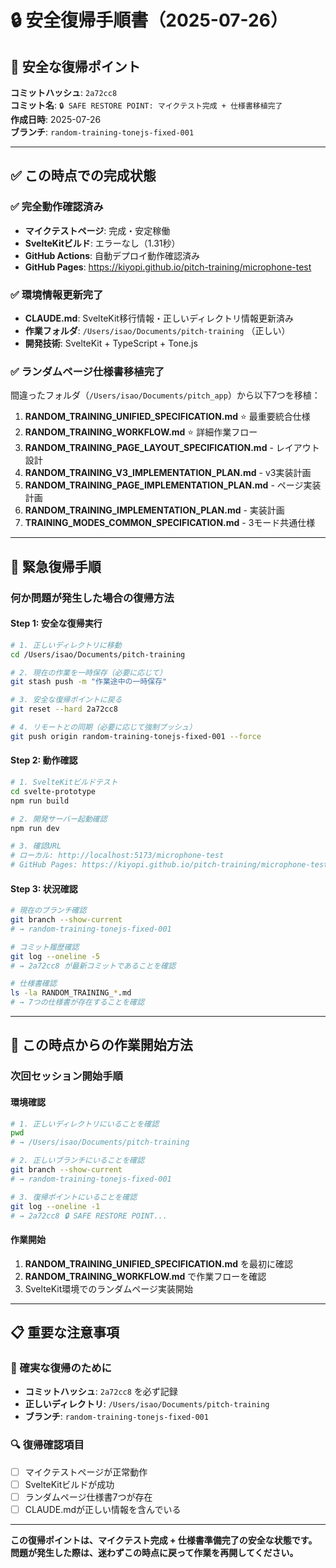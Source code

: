 # 🔒 安全復帰手順書（2025-07-26）

## 📍 **安全な復帰ポイント**

**コミットハッシュ**: `2a72cc8`  
**コミット名**: `🔒 SAFE RESTORE POINT: マイクテスト完成 + 仕様書移植完了`  
**作成日時**: 2025-07-26  
**ブランチ**: `random-training-tonejs-fixed-001`

---

## ✅ **この時点での完成状態**

### **✅ 完全動作確認済み**
- **マイクテストページ**: 完成・安定稼働
- **SvelteKitビルド**: エラーなし（1.31秒）
- **GitHub Actions**: 自動デプロイ動作確認済み
- **GitHub Pages**: https://kiyopi.github.io/pitch-training/microphone-test

### **✅ 環境情報更新完了**
- **CLAUDE.md**: SvelteKit移行情報・正しいディレクトリ情報更新済み
- **作業フォルダ**: `/Users/isao/Documents/pitch-training` （正しい）
- **開発技術**: SvelteKit + TypeScript + Tone.js

### **✅ ランダムページ仕様書移植完了**
間違ったフォルダ（`/Users/isao/Documents/pitch_app`）から以下7つを移植：

1. **RANDOM_TRAINING_UNIFIED_SPECIFICATION.md** ⭐ 最重要統合仕様
2. **RANDOM_TRAINING_WORKFLOW.md** ⭐ 詳細作業フロー
3. **RANDOM_TRAINING_PAGE_LAYOUT_SPECIFICATION.md** - レイアウト設計
4. **RANDOM_TRAINING_V3_IMPLEMENTATION_PLAN.md** - v3実装計画
5. **RANDOM_TRAINING_PAGE_IMPLEMENTATION_PLAN.md** - ページ実装計画
6. **RANDOM_TRAINING_IMPLEMENTATION_PLAN.md** - 実装計画
7. **TRAINING_MODES_COMMON_SPECIFICATION.md** - 3モード共通仕様

---

## 🚨 **緊急復帰手順**

### **何か問題が発生した場合の復帰方法**

#### **Step 1: 安全な復帰実行**
```bash
# 1. 正しいディレクトリに移動
cd /Users/isao/Documents/pitch-training

# 2. 現在の作業を一時保存（必要に応じて）
git stash push -m "作業途中の一時保存"

# 3. 安全な復帰ポイントに戻る
git reset --hard 2a72cc8

# 4. リモートとの同期（必要に応じて強制プッシュ）
git push origin random-training-tonejs-fixed-001 --force
```

#### **Step 2: 動作確認**
```bash
# 1. SvelteKitビルドテスト
cd svelte-prototype
npm run build

# 2. 開発サーバー起動確認
npm run dev

# 3. 確認URL
# ローカル: http://localhost:5173/microphone-test
# GitHub Pages: https://kiyopi.github.io/pitch-training/microphone-test
```

#### **Step 3: 状況確認**
```bash
# 現在のブランチ確認
git branch --show-current
# → random-training-tonejs-fixed-001

# コミット履歴確認
git log --oneline -5
# → 2a72cc8 が最新コミットであることを確認

# 仕様書確認
ls -la RANDOM_TRAINING_*.md
# → 7つの仕様書が存在することを確認
```

---

## 🚀 **この時点からの作業開始方法**

### **次回セッション開始手順**

#### **環境確認**
```bash
# 1. 正しいディレクトリにいることを確認
pwd
# → /Users/isao/Documents/pitch-training

# 2. 正しいブランチにいることを確認  
git branch --show-current
# → random-training-tonejs-fixed-001

# 3. 復帰ポイントにいることを確認
git log --oneline -1
# → 2a72cc8 🔒 SAFE RESTORE POINT...
```

#### **作業開始**
1. **RANDOM_TRAINING_UNIFIED_SPECIFICATION.md** を最初に確認
2. **RANDOM_TRAINING_WORKFLOW.md** で作業フローを確認  
3. SvelteKit環境でのランダムページ実装開始

---

## 📋 **重要な注意事項**

### **🚨 確実な復帰のために**
- **コミットハッシュ**: `2a72cc8` を必ず記録
- **正しいディレクトリ**: `/Users/isao/Documents/pitch-training`
- **ブランチ**: `random-training-tonejs-fixed-001`

### **🔍 復帰確認項目**
- [ ] マイクテストページが正常動作
- [ ] SvelteKitビルドが成功  
- [ ] ランダムページ仕様書7つが存在
- [ ] CLAUDE.mdが正しい情報を含んでいる

---

**この復帰ポイントは、マイクテスト完成 + 仕様書準備完了の安全な状態です。**  
**問題が発生した際は、迷わずこの時点に戻って作業を再開してください。**